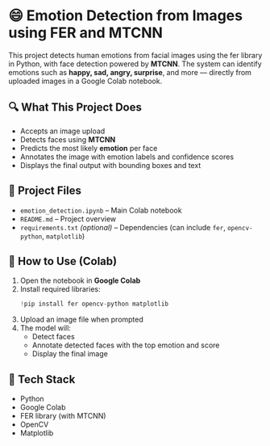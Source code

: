# 😄 Emotion Detection from Images using FER and MTCNN

This project detects human emotions from facial images using the fer library in Python, with face detection powered by **MTCNN**. The system can identify emotions such as **happy, sad, angry, surprise**, and more — directly from uploaded images in a Google Colab notebook.

## 🔍 What This Project Does

- Accepts an image upload
- Detects faces using **MTCNN**
- Predicts the most likely **emotion** per face
- Annotates the image with emotion labels and confidence scores
- Displays the final output with bounding boxes and text


## 📁 Project Files

- `emotion_detection.ipynb` – Main Colab notebook
- `README.md` – Project overview
- `requirements.txt` *(optional)* – Dependencies (can include `fer`, `opencv-python`, `matplotlib`)

## 🚀 How to Use (Colab)

1. Open the notebook in **Google Colab**
2. Install required libraries:
    ```python
    !pip install fer opencv-python matplotlib
    ```
3. Upload an image file when prompted
4. The model will:
   - Detect faces
   - Annotate detected faces with the top emotion and score
   - Display the final image

## 🧠 Tech Stack

- Python
- Google Colab
- FER library (with MTCNN)
- OpenCV
- Matplotlib


